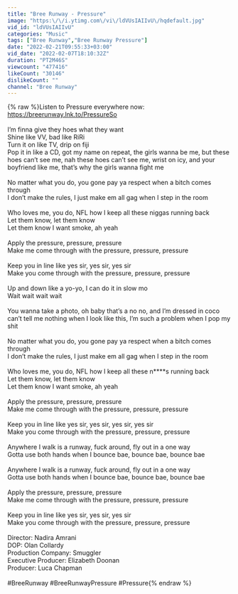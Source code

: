 ```yaml
---
title: "Bree Runway - Pressure"
image: "https:\/\/i.ytimg.com\/vi\/ldVUsIAIIvU\/hqdefault.jpg"
vid_id: "ldVUsIAIIvU"
categories: "Music"
tags: ["Bree Runway","Bree Runway Pressure"]
date: "2022-02-21T09:55:33+03:00"
vid_date: "2022-02-07T18:10:32Z"
duration: "PT2M46S"
viewcount: "477416"
likeCount: "30146"
dislikeCount: ""
channel: "Bree Runway"
---
```

{% raw %}Listen to Pressure everywhere now: <a rel="nofollow" target="blank" href="https://breerunway.lnk.to/PressureSo">https://breerunway.lnk.to/PressureSo</a> <br /><br />I’m finna give they hoes what they want<br />Shine like VV, bad like RiRi<br />Turn it on like TV, drip on fiji<br />Pop it in like a CD, got my name on repeat, the girls wanna be me, but these hoes can’t see me, nah these hoes can’t see me, wrist on icy, and your boyfriend like me, that’s why the girls wanna fight me<br /> <br />No matter what you do, you gone pay ya respect when a bitch comes through<br />I don’t make the rules, I just make em all gag when I step in the room<br /> <br />Who loves me, you do, NFL how I keep all these niggas running back<br />Let them know, let them know<br />Let them know I want smoke, ah yeah<br /> <br />Apply the pressure, pressure, pressure<br />Make me come through with the pressure, pressure, pressure<br /> <br />Keep you in line like yes sir, yes sir, yes sir<br />Make you come through with the pressure, pressure, pressure<br /> <br />Up and down like a yo-yo, I can do it in slow mo<br />Wait wait wait wait<br /> <br />You wanna take a photo, oh baby that’s a no no, and I’m dressed in coco<br />can’t tell me nothing when I look like this, I’m such a problem when I pop my shit<br /> <br />No matter what you do, you gone pay ya respect when a bitch comes through<br />I don’t make the rules, I just make em all gag when I step in the room<br /> <br />Who loves me, you do, NFL how I keep all these n****s running back<br />Let them know, let them know<br />Let them know I want smoke, ah yeah<br /> <br />Apply the pressure, pressure, pressure<br />Make me come through with the pressure, pressure, pressure<br /> <br />Keep you in line like yes sir, yes sir, yes sir, yes sir<br />Make you come through with the pressure, pressure, pressure<br /> <br />Anywhere I walk is a runway, fuck around, fly out in a one way<br />Gotta use both hands when I bounce bae, bounce bae, bounce bae<br /> <br />Anywhere I walk is a runway, fuck around, fly out in a one way<br />Gotta use both hands when I bounce bae, bounce bae, bounce bae<br /> <br />Apply the pressure, pressure, pressure<br />Make me come through with the pressure, pressure, pressure<br /> <br />Keep you in line like yes sir, yes sir, yes sir<br />Make you come through with the pressure, pressure, pressure<br /><br />Director: Nadira Amrani<br />DOP: Olan Collardy <br />Production Company: Smuggler <br />Executive Producer: Elizabeth Doonan <br />Producer: Luca Chapman<br /><br />#BreeRunway #BreeRunwayPressure #Pressure{% endraw %}
